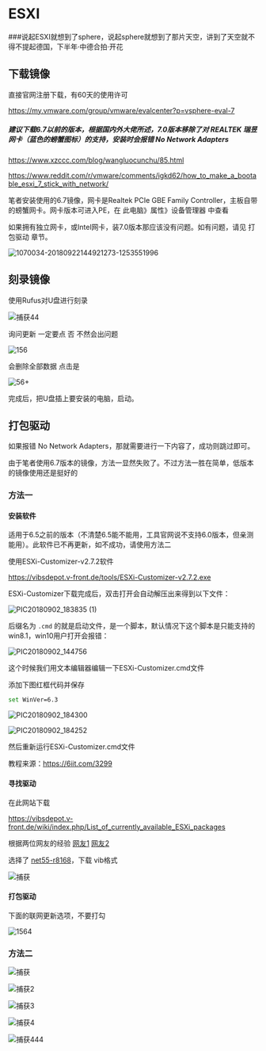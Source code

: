 # ESXI

###说起ESXI就想到了sphere，说起sphere就想到了那片天空，讲到了天空就不得不提起德国，下半年·中德合拍·开花

## 下载镜像

直接官网注册下载，有60天的使用许可

https://my.vmware.com/group/vmware/evalcenter?p=vsphere-eval-7

##### 建议下载6.7以前的版本，根据国内外大佬所述，7.0版本移除了对 REALTEK 瑞昱网卡（蓝色的螃蟹图标）的支持，安装时会报错 No Network Adapters

https://www.xzccc.com/blog/wangluocunchu/85.html

https://www.reddit.com/r/vmware/comments/igkd62/how_to_make_a_bootable_esxi_7_stick_with_network/



笔者安装使用的6.7镜像，网卡是Realtek PCIe GBE Family Controller，主板自带的螃蟹网卡。网卡版本可进入PE，在 此电脑》属性》设备管理器 中查看

如果拥有独立网卡，或Intel网卡，装7.0版本那应该没有问题。如有问题，请见 打包驱动 章节。



![1070034-20180922144921273-1253551996](https://user-images.githubusercontent.com/59044398/117921417-481cb400-b323-11eb-951b-4cb10d9e16c2.png)




## 刻录镜像

使用Rufus对U盘进行刻录 

![捕获44](https://user-images.githubusercontent.com/59044398/117921515-6edaea80-b323-11eb-96f6-cdde54aff37e.PNG)


询问更新 一定要点 否 不然会出问题

![156](https://user-images.githubusercontent.com/59044398/117921743-d729cc00-b323-11eb-9d28-714657e67075.PNG)


会删除全部数据 点击是

![56+](https://user-images.githubusercontent.com/59044398/117921746-dabd5300-b323-11eb-87a5-8185bd6fce64.PNG)


完成后，把U盘插上要安装的电脑，启动。

## 打包驱动

如果报错 No Network Adapters，那就需要进行一下内容了，成功则跳过即可。

由于笔者使用6.7版本的镜像，方法一显然失败了。不过方法一胜在简单，低版本的镜像使用还是挺好的

### 方法一

#### 安装软件

适用于6.5之前的版本（不清楚6.5能不能用，工具官网说不支持6.0版本，但亲测能用）。此软件已不再更新，如不成功，请使用方法二

使用ESXi-Customizer-v2.7.2软件

https://vibsdepot.v-front.de/tools/ESXi-Customizer-v2.7.2.exe

ESXi-Customizer下载完成后，双击打开会自动解压出来得到以下文件：


![PIC20180902_183835 (1)](https://user-images.githubusercontent.com/59044398/117930367-7b197480-b330-11eb-9e07-44d4b9e79d24.png)


后缀名为 `.cmd` 的就是启动文件，是一个脚本，默认情况下这个脚本是只能支持的win8.1，win10用户打开会报错：


![PIC20180902_144756](https://user-images.githubusercontent.com/59044398/117929607-98017800-b32f-11eb-9b46-3a2b559b20b5.png)


这个时候我们用文本编辑器编辑一下ESXi-Customizer.cmd文件

添加下图红框代码并保存

```bash
set WinVer=6.3
```

![PIC20180902_184300](https://user-images.githubusercontent.com/59044398/117929741-b9fafa80-b32f-11eb-85ef-b22d2104a523.png)

![PIC20180902_184252](https://user-images.githubusercontent.com/59044398/117929729-b798a080-b32f-11eb-8482-84b69c8978fe.png)

然后重新运行ESXi-Customizer.cmd文件

教程来源：https://6iit.com/3299

#### 寻找驱动

在此网站下载

https://vibsdepot.v-front.de/wiki/index.php/List_of_currently_available_ESXi_packages

根据两位网友的经验 [网友1](https://www.cnblogs.com/huhyoung/p/9690301.html )    [网友2](https://blog.csdn.net/JENREY/article/details/105774542 )

选择了 [net55-r8168](https://vibsdepot.v-front.de/wiki/index.php/Net55-r8168)，下载 vib格式

![捕获](https://user-images.githubusercontent.com/59044398/117930701-e6634680-b330-11eb-9680-7331de711156.PNG)


#### 打包驱动

下面的联网更新选项，不要打勾

![1564](https://user-images.githubusercontent.com/59044398/117931375-b0729200-b331-11eb-99d4-bac4962cfa9a.PNG)



### 方法二

![捕获](https://user-images.githubusercontent.com/59044398/117919094-fa05b180-b31e-11eb-9f19-b2a6279f1d00.PNG)



![捕获2](https://user-images.githubusercontent.com/59044398/117919104-fe31cf00-b31e-11eb-9792-1749ef6b2f0b.PNG)



![捕获3](https://user-images.githubusercontent.com/59044398/117919108-00942900-b31f-11eb-822e-ab69012a7739.PNG)





![捕获4](https://user-images.githubusercontent.com/59044398/117919119-0427b000-b31f-11eb-9810-744d951e4e24.PNG)



![捕获444](https://user-images.githubusercontent.com/59044398/117919129-0722a080-b31f-11eb-8d49-63f368633f70.PNG)











